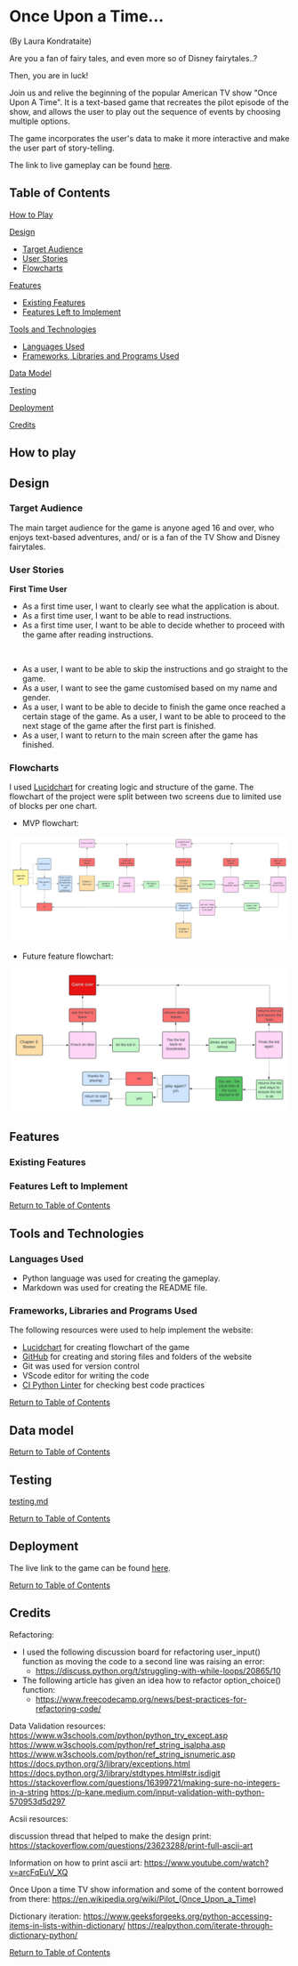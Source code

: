 # Once Upon a Time...
(By Laura Kondrataite)

Are you a fan of fairy tales, and even more so of Disney fairytales..?

Then, you are in luck! 

Join us and relive the beginning of the popular American TV show "Once Upon A Time".  It is a text-based game that recreates the pilot episode of the show, and allows the user to play out the sequence of events by choosing multiple options. 

The game incorporates the user's data to make it more interactive and make the user part of story-telling.

The link to live gameplay can be found [here](https://once-upon-a-time-f214671524cd.herokuapp.com/).

## Table of Contents

[How to Play](#how-to-play)

[Design](#design)
- [Target Audience](#target-audience)
- [User Stories](#user-stories)
- [Flowcharts](#flowcharts)

[Features](#features)
- [Existing Features](#existing-features)
- [Features Left to Implement](#features-left-to-implement)

[Tools and Technologies](#tools-and-technologies)
- [Languages Used](#languages-used)
- [Frameworks, Libraries and Programs Used](#frameworks-libraries-and-programs-used)

[Data Model](#data-model)

[Testing](#testing)

[Deployment](#deployment)

[Credits](#credits)

## How to play

## Design
### Target Audience

The main target audience for the game is anyone aged 16 and over, who enjoys text-based adventures, and/ or is a fan of the TV Show and Disney fairytales.


### User Stories
**First Time User**

- As a first time user, I want to clearly see what the application is about.
- As a first time user, I want to be able to read instructions.
- As a first time user, I want to be able to decide whether to proceed with the game after reading instructions.

<br>

- As a user, I want to be able to skip the instructions and go straight to the game.
- As a user, I want to see the game customised based on my name and gender.
- As a user, I want to be able to decide to finish the game once reached a certain stage of the game.
As a user, I want to be able to proceed to the next stage of the game after the first part is finished.
- As a user, I want to return to the main screen after the game has finished.

### Flowcharts
I used [Lucidchart](https://lucid.app/) for creating logic and structure of the game. The flowchart of the project were split between two screens due to limited use of blocks per one chart.

- MVP flowchart:

![flowchart-mvp](documentation/flowcharts/mvp-flowchart.jpeg)


- Future feature flowchart:

![flowchart-mvp](documentation/flowcharts/chapter3.jpeg)

## Features
### Existing Features
### Features Left to Implement

[Return to Table of Contents](#table-of-contents)
## Tools and Technologies

### Languages Used

- Python language was used for creating the gameplay. 
- Markdown was used for creating the README file.

### Frameworks, Libraries and Programs Used

The following resources were used to help implement the website:
- [Lucidchart](https://lucid.app/) for creating flowchart of the game
- [GitHub](https://github.com/) for creating and storing files and folders of the website
- Git was used for version control
- VScode editor for writing the code
- [CI Python Linter](https://pep8ci.herokuapp.com/#) for checking best code practices 

 [Return to Table of Contents](#table-of-contents)

## Data model

[Return to Table of Contents](#table-of-contents)
## Testing
[testing.md](TESTING.md)

[Return to Table of Contents](#table-of-contents)
## Deployment

The live link to the game can be found [here](https://once-upon-a-time-f214671524cd.herokuapp.com/).

[Return to Table of Contents](#table-of-contents)
## Credits

Refactoring:

- I used the following discussion board for refactoring user_input() function as moving the code to a second line was raising an error:
    - https://discuss.python.org/t/struggling-with-while-loops/20865/10
- The following article has given an idea how to refactor option_choice() function:
    - https://www.freecodecamp.org/news/best-practices-for-refactoring-code/

Data Validation resources:
https://www.w3schools.com/python/python_try_except.asp
https://www.w3schools.com/python/ref_string_isalpha.asp
https://www.w3schools.com/python/ref_string_isnumeric.asp
https://docs.python.org/3/library/exceptions.html
https://docs.python.org/3/library/stdtypes.html#str.isdigit
https://stackoverflow.com/questions/16399721/making-sure-no-integers-in-a-string
https://p-kane.medium.com/input-validation-with-python-570953d5d297


Acsii resources:

discussion thread that helped to make the design print: https://stackoverflow.com/questions/23623288/print-full-ascii-art

Information on how to print ascii art: https://www.youtube.com/watch?v=arcFqEuV_XQ

Once Upon a time TV show information and some of the content borrowed from there:
https://en.wikipedia.org/wiki/Pilot_(Once_Upon_a_Time)

Dictionary iteration:
https://www.geeksforgeeks.org/python-accessing-items-in-lists-within-dictionary/
https://realpython.com/iterate-through-dictionary-python/

[Return to Table of Contents](#table-of-contents)